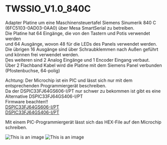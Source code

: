 # TWSSIO_V1.0_840C

Adapter Platine um eine Maschinensteuertafel Siemens Sinumerik 840 C  (6FC5103-0AD03-0AA0) über Mesa SmartSerial zu betreiben.  
Die Platine hat 64 Eingänge, die von den Tastern und Potis verwendet werden  
und 64 Ausgänge, wovon 48 für die LEDs des Panels verwendet werden.  
Die übrigen 16 Ausgänge sind über Schraubklemmen nach Außen geführt und können frei verwendet werden.  
Des weiteren sind 2 Analog Eingänge und 1 Encoder Eingang verbaut.  
Über 2 Flachband Kabel wird die Platine mit dem Siemens Panel verbunden (Pfostenbuchse, 64-polig)  




Achtung: Der Microchip ist ein PIC und lässt sich nur mit dem entsprechenden Programmiergerät beschreiben.  
Da der DSPIC33FJ64GS606-I/PT nur schwer zu bekommen ist gibt es eine Alternative DSPIC33FJ64GS406-I/PT  
Firmware beachten!!  
[DSPIC33FJ64GS606-I/PT](/Firmware/SmartSerial_IO_GS606.hex)  
[DSPIC33FJ64GS406-I/PT](/Firmware/SmartSerial_IO_GS606.hex)  
  
Mit einem PIC-Programmiergerät lässt sich das HEX-File auf den Microchip schreiben.

![This is an image](https://github.com/Watze85/TWSSIO_V1.0_840C/blob/main/Bilder/1.png)
![This is an image](https://github.com/Watze85/TWSSIO_V1.0_840C/blob/main/Bilder/2.png)
